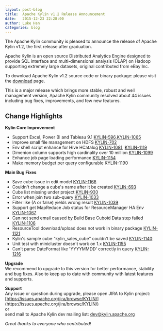 ```yaml
---
layout: post-blog
title:  Apache Kylin v1.2 Release Announcement
date:   2015-12-23 22:28:00
author: Luke Han
categories: blog
---
```


The Apache Kylin community is pleased to announce the release of Apache Kylin v1.2, the first release after graduation.
 
Apache Kylin is an open source Distributed Analytics Engine designed to provide SQL interface and multi-dimensional analysis (OLAP) on Hadoop supporting extremely large datasets, original contributed from eBay Inc.

To download Apache Kylin v1.2 source code or binary package: 
please visit the [download](http://kylin.apache.org/download) page.

This is a major release which brings more stable, robust and well management version, Apache Kylin community resolved about 44 issues including bug fixes, improvements, and few new features.

## Change Highlights

__Kylin Core Improvement__

* Support Excel, Power BI and Tableau 9.1 [KYLIN-596](https://issues.apache.org/jira/browse/KYLIN-596),[KYLIN-1065](https://issues.apache.org/jira/browse/KYLIN-1065)
* Improve small file management on HDFS [KYLIN-702](https://issues.apache.org/jira/browse/KYLIN-702) 
* Env shell script enhance for Hive HCatalog [KYLIN-1081](https://issues.apache.org/jira/browse/KYLIN-1081), [KYLIN-1119](https://issues.apache.org/jira/browse/KYLIN-1119)
* Dimenion column supports high cardinality over 10 million [KYLIN-1099](https://issues.apache.org/jira/browse/KYLIN-1099)
* Enhance job page loading performance [KYLIN-1154](https://issues.apache.org/jira/browse/KYLIN-1154) 
* Make memory budget per query configurable [KYLIN-1190](https://issues.apache.org/jira/browse/KYLIN-1190)

__Main Bug Fixes__

* Save cube issue in edit model [KYLIN-1168](https://issues.apache.org/jira/browse/KYLIN-1168)
* Couldn't change a cube's name after it be created [KYLIN-693](https://issues.apache.org/jira/browse/KYLIN-693)
* Cube list missing under project [KYLIN-930](https://issues.apache.org/jira/browse/KYLIN-930)
* Error when join two sub-query [KYLIN-1033](https://issues.apache.org/jira/browse/KYLIN-1033)
* Filter like (A or false) yields wrong result [KYLIN-1039](https://issues.apache.org/jira/browse/KYLIN-1039)
* Support get MapReduce Job status for ResourceManager HA Env [KYLIN-1067](https://issues.apache.org/jira/browse/KYLIN-1067)
* Can not send email caused by Build Base Cuboid Data step failed [KYLIN-1106](https://issues.apache.org/jira/browse/KYLIN-1106)
* ResourceTool download/upload does not work in binary package [KYLIN-1121](https://issues.apache.org/jira/browse/KYLIN-1121)
* Kylin's sample cube "kylin_sales_cube" couldn't be saved [KYLIN-1140](https://issues.apache.org/jira/browse/KYLIN-1140)
* Unit test with minicluster doesn't work on 1.x [KYLIN-1155](https://issues.apache.org/jira/browse/KYLIN-1155)
* Can't parse DateFormat like 'YYYYMMDD' correctly in query [KYLIN-1216](https://issues.apache.org/jira/browse/KYLIN-1216)


__Upgrade__  
We recommend to upgrade to this version for better performance, stability and bug fixes.
Also to keep up to date with community with latest features and supports.

__Support__  
Any issue or question during upgrade, please 
open JIRA to Kylin project: [https://issues.apache.org/jira/browse/KYLIN/](https://issues.apache.org/jira/browse/KYLIN/)  
or  
send mail to Apache Kylin dev mailing list: [dev@kylin.apache.org](mailto:dev@kylin.apache.org)  

_Great thanks to everyone who contributed!_